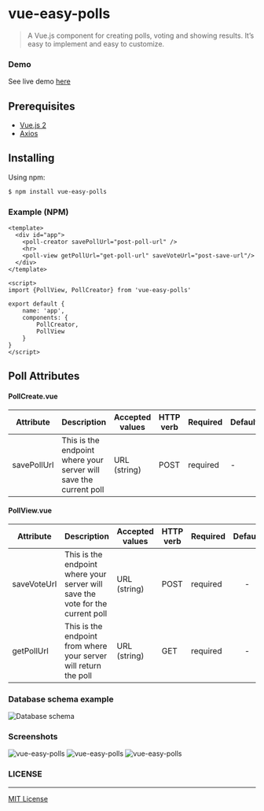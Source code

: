 # vue-easy-polls

> A Vue.js component for creating polls, voting and showing results. It’s easy to implement and easy to customize.

### Demo
See live demo [here](todo)

## Prerequisites
- [Vue.js 2](https://vuejs.org/)
- [Axios](https://github.com/axios/axios)

## Installing

Using npm:

```bash
$ npm install vue-easy-polls
```

### Example (NPM)

```vue
<template>
  <div id="app">
    <poll-creator savePollUrl="post-poll-url" />
    <hr>
    <poll-view getPollUrl="get-poll-url" saveVoteUrl="post-save-url"/>
  </div>
</template>

<script>
import {PollView, PollCreator} from 'vue-easy-polls'

export default {
    name: 'app',
    components: {
        PollCreator,
        PollView
    }
}
</script>
```

## Poll Attributes
#### PollCreate.vue

| Attribute | Description | Accepted values | HTTP verb | Required | Default |
| --------- | ----------- | --------------- | --------- | -------- | ------- |
| savePollUrl | This is the endpoint where your server will save the current poll | URL (string) | POST | required | - |

#### PollView.vue

| Attribute | Description | Accepted values | HTTP verb | Required | Default |
| --------- | ----------- | --------------- | --------- | -------- | :-----: |
| saveVoteUrl | This is the endpoint where your server will save the vote for the current poll | URL (string) | POST | required | - |
| getPollUrl | This is the endpoint from where your server will return the poll | URL (string) | GET | required | - |

### Database schema example
![Database schema](https://raw.githubusercontent.com/updivision/vue-easy-poll/master/demo/schema.png "Database schema")

### Screenshots
![vue-easy-polls](https://raw.githubusercontent.com/gabistanciu/vue2-poll/master/demo/schema.png "vue-easy-polls")
![vue-easy-polls](https://raw.githubusercontent.com/gabistanciu/vue2-poll/master/demo/schema.png "vue-easy-polls")
![vue-easy-polls](https://raw.githubusercontent.com/gabistanciu/vue2-poll/master/demo/schema.png "vue-easy-polls")

### LICENSE

---
[MIT License](todo)

